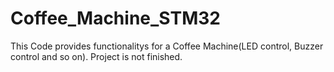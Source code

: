 # Coffee_Machine_STM32
This Code provides functionalitys for a Coffee Machine(LED control, Buzzer control and so on).
Project is not finished.